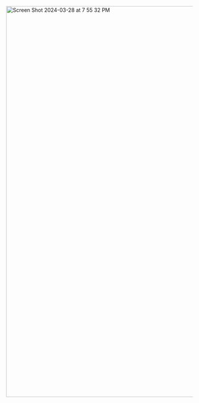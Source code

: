 <img width="1054" alt="Screen Shot 2024-03-28 at 7 55 32 PM" src="https://github.com/NTRayne/336_Database/assets/148294904/620ab17f-1178-4827-85e1-bf0da76ae1b6">
